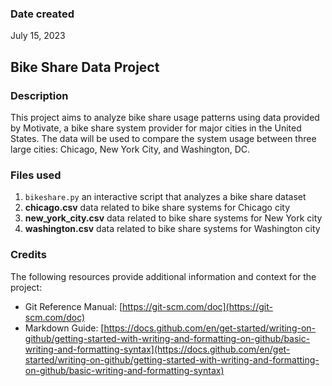 ### Date created
July 15, 2023

## Bike Share Data Project

### Description
This project aims to analyze bike share usage patterns using data provided by Motivate, a bike share system provider for major cities in the United States. The data will be used to compare the system usage between three large cities: Chicago, New York City, and Washington, DC.

### Files used
1. `bikeshare.py` an interactive script that analyzes a bike share dataset
2. **chicago.csv** data related to bike share systems for Chicago city
3. **new_york_city.csv** data related to bike share systems for New York city
4. **washington.csv** data related to bike share systems for Washington city

### Credits

The following resources provide additional information and context for the project:

- Git Reference Manual: [https://git-scm.com/doc](https://git-scm.com/doc)
- Markdown Guide: [https://docs.github.com/en/get-started/writing-on-github/getting-started-with-writing-and-formatting-on-github/basic-writing-and-formatting-syntax](https://docs.github.com/en/get-started/writing-on-github/getting-started-with-writing-and-formatting-on-github/basic-writing-and-formatting-syntax)
